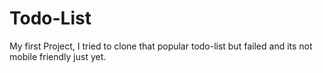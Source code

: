 # Todo-List
My first Project, I tried to clone that popular todo-list but failed and its not mobile friendly just yet.
